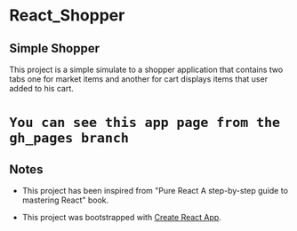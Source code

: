 # React_Shopper

## Simple Shopper

This project is a simple simulate to a shopper application that contains two tabs one for market items and another for cart displays items that user added to his cart.

# `You can see this app page from the gh_pages branch`

## Notes

- This project has been inspired from "Pure React A step-by-step guide to mastering React" book.

- This project was bootstrapped with [Create React App](https://github.com/facebook/create-react-app).

